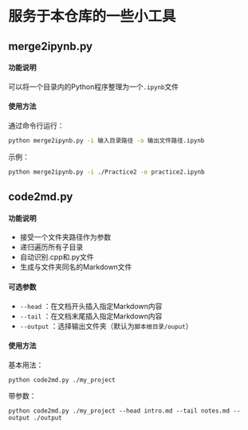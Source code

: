 # 服务于本仓库的一些小工具

##  merge2ipynb.py

#### **功能说明**

可以将一个目录内的Python程序整理为一个`.ipynb`文件

#### 使用方法

通过命令行运行：

```bash
python merge2ipynb.py -i 输入目录路径 -o 输出文件路径.ipynb
```

示例：

```bash
python merge2ipynb.py -i ./Practice2 -o practice2.ipynb
```

## code2md.py

#### **功能说明**

   - 接受一个文件夹路径作为参数
   - 递归遍历所有子目录
   - 自动识别.cpp和.py文件
   - 生成与文件夹同名的Markdown文件

#### 可选参数

   - `--head` ：在文档开头插入指定Markdown内容
   - `--tail` ：在文档末尾插入指定Markdown内容
   - `--output` ：选择输出文件夹（默认为`脚本根目录/ouput`）

#### 使用方法

基本用法：

```
python code2md.py ./my_project
```
带参数：

```
python code2md.py ./my_project --head intro.md --tail notes.md --output ./output
```